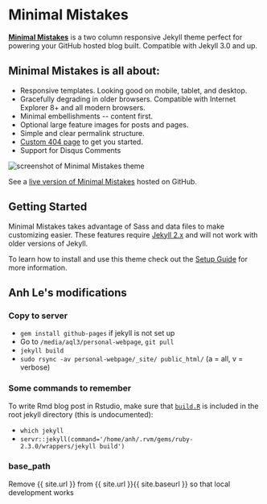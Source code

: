 # Minimal Mistakes

**[Minimal Mistakes](http://mmistakes.github.io/minimal-mistakes)** is a two column responsive Jekyll theme perfect for powering your GitHub hosted blog built. Compatible with Jekyll 3.0 and up.

## Minimal Mistakes is all about:

* Responsive templates. Looking good on mobile, tablet, and desktop.
* Gracefully degrading in older browsers. Compatible with Internet Explorer 8+ and all modern browsers.
* Minimal embellishments -- content first.
* Optional large feature images for posts and pages.
* Simple and clear permalink structure.
* [Custom 404 page](http://mmistakes.github.io/minimal-mistakes/404.html) to get you started.
* Support for Disqus Comments

![screenshot of Minimal Mistakes theme](http://mmistakes.github.io/minimal-mistakes/images/mm-theme-post-600.jpg)

See a [live version of Minimal Mistakes](http://mmistakes.github.io/minimal-mistakes/) hosted on GitHub.

## Getting Started

Minimal Mistakes takes advantage of Sass and data files to make customizing easier. These features require [Jekyll 2.x](https://github.com/mmistakes/minimal-mistakes/releases/tag/2.1.3) and will not work with older versions of Jekyll.

To learn how to install and use this theme check out the [Setup Guide](http://mmistakes.github.io/minimal-mistakes/theme-setup/) for more information.

## Anh Le's modifications

### Copy to server
- `gem install github-pages` if jekyll is not set up
- Go to `/media/aql3/personal-webpage`, `git pull`
- `jekyll build`
- `sudo rsync -av personal-webpage/_site/ public_html/` (a = all, v = verbose)

### Some commands to remember

To write Rmd blog post in Rstudio, make sure that [`build.R`](https://raw.githubusercontent.com/yihui/knitr-jekyll/gh-pages/build.R) is included in the root jekyll directory (this is undocumented):
- `which jekyll`
- `servr::jekyll(command='/home/anh/.rvm/gems/ruby-2.3.0/wrappers/jekyll build')`

### base_path

Remove {{ site.url }} from {{ site.url }}{{ site.baseurl }} so that local development works